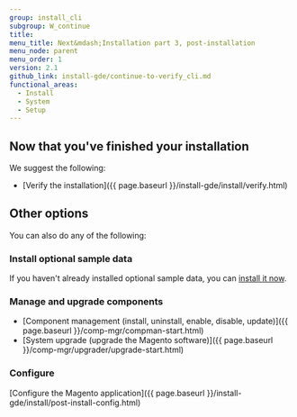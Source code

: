 ```yaml
---
group: install_cli
subgroup: W_continue
title:
menu_title: Next&mdash;Installation part 3, post-installation
menu_node: parent
menu_order: 1
version: 2.1
github_link: install-gde/continue-to-verify_cli.md
functional_areas:
  - Install
  - System
  - Setup
---
```



## Now that you've finished your installation
We suggest the following:

*	[Verify the installation]({{ page.baseurl }}/install-gde/install/verify.html)

## Other options
You can also do any of the following:

### Install optional sample data
If you haven't already installed optional sample data, you can <a href="{{ page.baseurl }}/install-gde/install/sample-data.html">install it now</a>.

### Manage and upgrade components
*	[Component management (install, uninstall, enable, disable, update)]({{ page.baseurl }}/comp-mgr/compman-start.html)
*	[System upgrade (upgrade the Magento software)]({{ page.baseurl }}/comp-mgr/upgrader/upgrade-start.html)

### Configure
[Configure the Magento application]({{ page.baseurl }}/install-gde/install/post-install-config.html)

